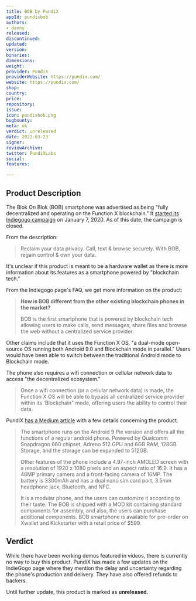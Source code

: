 ```yaml
---
title: BOB by PundiX
appId: pundixbob
authors:
- danny
released: 
discontinued: 
updated: 
version: 
binaries: 
dimensions: 
weight: 
provider: PundiX
providerWebsite: https://pundix.com/
website: https://pundix.com/
shop: 
country: 
price: 
repository: 
issue: 
icon: pundixbob.png
bugbounty: 
meta: ok
verdict: unreleased
date: 2022-03-23
signer: 
reviewArchive: 
twitter: PundiXLabs
social: 
features: 

---
```


## Product Description

The Blok On Blok (BOB) smartphone was advertised as being "fully decentralized and operating on the Function X blockchain." It [started its Indiegogo campaign](https://www.indiegogo.com/projects/bob-world-s-1st-blockchain-phone#/) on January 7, 2020. As of this date, the campaign is closed.

From the description:

> Reclaim your data privacy. Call, text & browse securely. With BOB, regain control & own your data.

It's unclear if this product is meant to be a hardware wallet as there is more information about its features as a smartphone powered by "blockchain tech."

From the Indiegogo page's FAQ, we get more information on the product:

> **How is BOB different from the other existing blockchain phones in the market?**
>
> BOB is the first smartphone that is powered by blockchain tech allowing users to make calls, send messages, share files and browse the web without a centralized service provider.

Other claims include that it uses the Function X OS, "a dual-mode open-source OS running both Android 9.0 and Blockchain mode in parallel." Users would have been able to switch between the traditional Android mode to Blockchain mode.

The phone also requires a wifi connection or cellular network data to access "the decentralized ecosystem."

> Once a wifi connection (or a cellular network data) is made, the Function X OS will be able to bypass all centralized service provider within its 'Blockchain" mode, offering users the ability to control their data.

PundiX [has a Medium article](https://morningtick.com/news/pundi-x-unveils-bob-worlds-first-blockchain-smartphone/) with a few details concerning the product.

> The smartphone runs on the Android 9 Pie version and offers all the functions of a regular android phone. Powered by Qualcomm Snapdragon 660 chipset, Adreno 512 GPU and 6GB RAM, 128GB Storage, and the storage can be expanded to 512GB.
>
> Other features of the phone include a 4.97-inch AMOLED screen with a resolution of 1920 x 1080 pixels and an aspect ratio of 16:9. It has a 48MP primary camera and a front-facing camera of 16MP. The battery is 3300mAh and has a dual nano sim card port, 3.5mm headphone jack, Bluetooth, and NFC.
>
> It is a modular phone, and the users can customize it according to their taste. The BOB is shipped with a MOD kit containing standard components for assembly, and also, the users can purchase additional components. BOB smartphone is available for pre-order on Xwallet and Kickstarter with a retail price of $599.


## Verdict

While there have been working demos featured in videos, there is currently no way to buy this product. PundiX has made a few updates on the IndieGogo page where they mention the delay and uncertainty regarding the phone's production and delivery. They have also offered refunds to backers.

Until further update, this product is marked as **unreleased.**